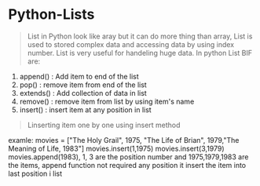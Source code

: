 # Python-Lists

> List in Python look like aray but it can do more thing than array, List is used to stored complex data and accessing data by using index number. List is very useful for handeling huge data. In python List BIF are:

1. append() : Add item to end of the list
2. pop() : remove item from end of the list
3. extends() : Add collection of data in list
4. remove() : remove item from list by using item's name
5. insert() : insert item at any position in list

> Linserting item one by one using insert method

examle: movies = ["The Holy Grail", 1975,
                  "The Life of Brian",
                  1979,"The Meaning of Life, 1983"]
        movies.insert(1,1975)
        movies.insert(3,1979)
        movies.append(1983),
        1, 3 are the position number and 1975,1979,1983 are the items,
        append function not required any position it insert the item into last
        position i list
